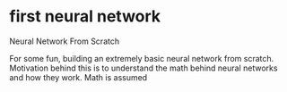 # first neural network
Neural Network From Scratch

For some fun, building an extremely basic neural network from scratch. 
Motivation behind this is to understand the math behind neural networks and how they work.
Math is assumed

